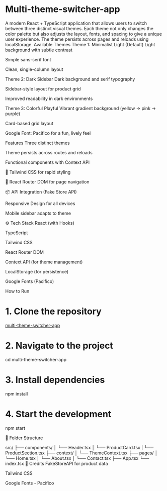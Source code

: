 # Multi-theme-switcher-app
A modern React + TypeScript application that allows users to switch between three distinct visual themes. Each theme not only changes the color palette but also adjusts the layout, fonts, and spacing to give a unique user experience. The theme persists across pages and reloads using localStorage.
 Available Themes
 Theme 1: Minimalist Light (Default)
Light background with subtle contrast

Simple sans-serif font

Clean, single-column layout

 Theme 2: Dark Sidebar
Dark background and serif typography

Sidebar-style layout for product grid

Improved readability in dark environments

 Theme 3: Colorful Playful
Vibrant gradient background (yellow → pink → purple)

Card-based grid layout

Google Font: Pacifico for a fun, lively feel

 Features
 Three distinct themes

 Theme persists across routes and reloads

 Functional components with Context API

🧩 Tailwind CSS for rapid styling

🔄 React Router DOM for page navigation

📦 API Integration (Fake Store API)

 Responsive Design for all devices

 Mobile sidebar adapts to theme

⚙️ Tech Stack
React (with Hooks)

TypeScript

Tailwind CSS

React Router DOM

Context API (for theme management)

LocalStorage (for persistence)

Google Fonts (Pacifico)

How to Run 
# 1. Clone the repository
[multi-theme-switcher-app](https://github.com/Farjana1khan/Multi-theme-switcher-app/)

# 2. Navigate to the project
cd multi-theme-switcher-app

# 3. Install dependencies
npm install

# 4. Start the development 
npm start

📁 Folder Structure

src/
├── components/
│   └── Header.tsx
│   └── ProductCard.tsx
|   └── ProductSection.tsx
├── context/
│   └── ThemeContext.tsx
├── pages/
│   └── Home.tsx
│   └── About.tsx
│   └── Contact.tsx
├── App.tsx
└── index.tsx
📝 Credits
FakeStoreAPI for product data

Tailwind CSS

Google Fonts - Pacifico

